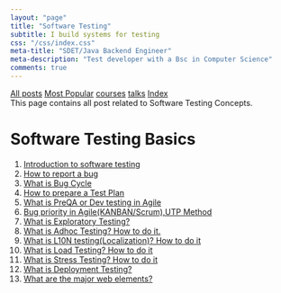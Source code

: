 ```yaml
---
layout: "page"
title: "Software Testing"
subtitle: I build systems for testing
css: "/css/index.css"
meta-title: "SDET/Java Backend Engineer"
meta-description: "Test developer with a Bsc in Computer Science"
comments: true
---
```

<div class="list-filters">
    <a href="/" class="list-filter filter-selected">All posts</a>
    <a href="/popular" class="list-filter">Most Popular</a>
    <a href="/courses" class="list-filter">courses</a>
	<a href="/talks" class="list-filter">talks</a>
    <a href="/tags" class="list-filter">Index</a>
</div>
This page contains all post related to Software Testing Concepts.

# Software Testing Basics
1. [Introduction to software testing](http://shantonusarker.blogspot.com/2009/05/testing-essential-step-in-software.html)
2. [How to report a bug](http://shantonusarker.blogspot.com/2012/09/a-good-bug-report.html)
3. [What is Bug Cycle](http://shantonusarker.blogspot.com/2012/12/what-is-bug-cycle.html)
4. [How to prepare a Test Plan](http://shantonusarker.blogspot.com/2012/12/how-to-prepare-test-plan.html)
5. [What is PreQA or Dev testing in Agile](http://shantonusarker.blogspot.com/2012/09/pre-qa-essential-step-in-agilekan.html)
6. [Bug priority in Agile(KANBAN/Scrum),UTP Method](http://shantonusarker.blogspot.com/2012/08/how-to-prioritize-bugs-in.html)
7. [What is Exploratory Testing?](http://shantonusarker.blogspot.com/2012/12/what-is-exploratory-testing.html)
8. [What is Adhoc Testing? How to do it.](http://shantonusarker.blogspot.com/2012/12/what-is-adhoc-testing-how-to-do-it.html)
9. [What is L10N testing(Localization)? How to do it](http://shantonusarker.blogspot.com/2012/12/what-is-adhoc-testing-how-to-do-it.html)
10. [What is Load Testing? How to do it](http://shantonusarker.blogspot.com/2012/12/what-is-load-testing-how-to-do-it.html)
11. [What is Stress Testing? How to do it](http://shantonusarker.blogspot.com/2013/01/what-is-stress-testing-how-to-do-it.html)
12. [What is Deployment Testing?](http://shantonusarker.blogspot.com/2012/12/what-is-deployment-testing.html)
13. [What are the major web elements?](http://shantonusarker.blogspot.com/2012/11/popular-web-site-elements.html)
